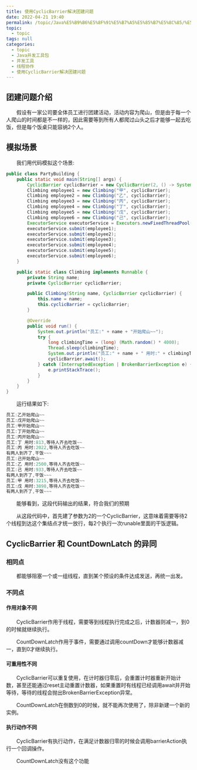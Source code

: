 ```yaml
---
title: 使用CyclicBarrier解决团建问题
date: 2022-04-21 19:40
permalink: /topic/Java%E5%B9%B6%E5%8F%91%E5%B7%A5%E5%85%B7%E5%8C%85/%E5%B9%B6%E5%8F%91%E5%B7%A5%E5%85%B7/%E7%BA%BF%E7%A8%8B%E5%8D%8F%E4%BD%9C/%E4%BD%BF%E7%94%A8CyclicBarrier%E8%A7%A3%E5%86%B3%E5%9B%A2%E5%BB%BA%E9%97%AE%E9%A2%98
topic: 
  - topic
tags: null
categories: 
  - topic
  - Java并发工具包
  - 并发工具
  - 线程协作
  - 使用CyclicBarrier解决团建问题
---
```

## 团建问题介绍

　　假设有一家公司要全体员工进行团建活动，活动内容为爬山，但是由于每一个人爬山的时间都是不一样的，因此需要等到所有人都爬过山头之后才能够一起去吃饭，但是每个饭桌只能容纳2个人。

## 模拟场景

　　我们用代码模拟这个场景:

```java
public class PartyBuilding {
    public static void main(String[] args) {
        CyclicBarrier cyclicBarrier = new CyclicBarrier(2, () -> System.out.println("有两人到齐了,干饭~~~"));
        Climbing employee1 = new Climbing("甲", cyclicBarrier);
        Climbing employee2 = new Climbing("乙", cyclicBarrier);
        Climbing employee3 = new Climbing("丙", cyclicBarrier);
        Climbing employee4 = new Climbing("丁", cyclicBarrier);
        Climbing employee5 = new Climbing("戊", cyclicBarrier);
        Climbing employee6 = new Climbing("己", cyclicBarrier);
        ExecutorService executorService = Executors.newFixedThreadPool(5);
        executorService.submit(employee1);
        executorService.submit(employee2);
        executorService.submit(employee3);
        executorService.submit(employee4);
        executorService.submit(employee5);
        executorService.submit(employee6);
    }

    public static class Climbing implements Runnable {
        private String name;
        private CyclicBarrier cyclicBarrier;

        public Climbing(String name, CyclicBarrier cyclicBarrier) {
            this.name = name;
            this.cyclicBarrier = cyclicBarrier;
        }

        @Override
        public void run() {
            System.out.println("员工:" + name + "开始爬山~~");
            try {
                long climbingTime = (long) (Math.random() * 4000);
                Thread.sleep(climbingTime);
                System.out.println("员工:" + name + " 用时:" + climbingTime + ",等待人齐去吃饭~~");
                cyclicBarrier.await();
            } catch (InterruptedException | BrokenBarrierException e) {
                e.printStackTrace();
            }
        }
    }
}
```

　　运行结果如下:

```java
员工:乙开始爬山~~
员工:戊开始爬山~~
员工:甲开始爬山~~
员工:丁开始爬山~~
员工:丙开始爬山~~
员工:丁 用时:813,等待人齐去吃饭~~
员工:丙 用时:2022,等待人齐去吃饭~~
有两人到齐了,干饭~~~
员工:己开始爬山~~
员工:乙 用时:2500,等待人齐去吃饭~~
员工:己 用时:933,等待人齐去吃饭~~
有两人到齐了,干饭~~~
员工:甲 用时:3215,等待人齐去吃饭~~
员工:戊 用时:3898,等待人齐去吃饭~~
有两人到齐了,干饭~~~
```

　　能够看到，这段代码输出的结果，符合我们的预期

　　从这段代码中，首先建了参数为2的一个CyclicBarrier，这意味着需要等待2个线程到达这个集结点才统一放行，每2个执行一次runable里面的干饭逻辑。

## CyclicBarrier 和 CountDownLatch 的异同

### 相同点

　　都能够阻塞一个或一组线程，直到某个预设的条件达成发送，再统一出发。

### 不同点

#### 作用对象不同

　　CyclicBarrier作用于线程，需要等到线程执行完成之后，计数器则减一，到0的时候就继续执行。

　　CountDownLatch作用于事件，需要通过调用countDown才能够计数器减一，直到0才继续执行。

#### 可重用性不同

　　CyclicBarrier可以重复使用，在计时器归零后，会重置计时器重新开始计数，甚至还能通过reset主动重置计数器，如果重置时有线程已经调用await并开始等待，等待的线程会抛出BrokenBarrierException异常。

　　CountDownLatch在倒数到0的时候，就不能再次使用了，除非新建一个新的实例。

#### 执行动作不同

　　CyclicBarrier有执行动作，在满足计数器归零的时候会调用barrierAction执行一个回调操作。

　　CountDownLatch没有这个功能
